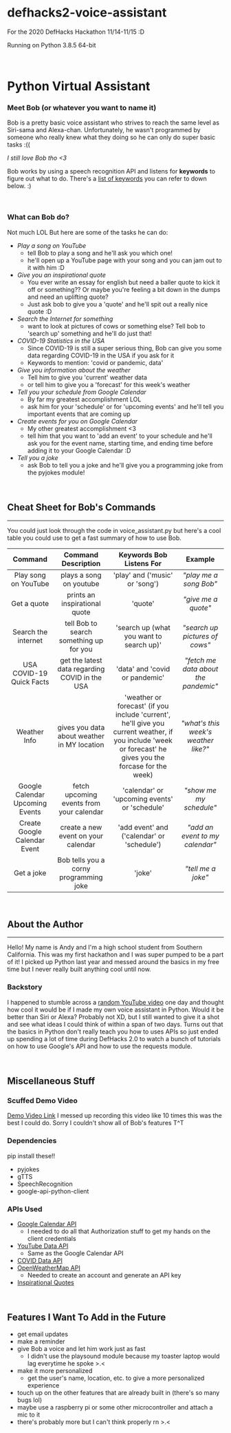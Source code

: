 # **defhacks2-voice-assistant** #

For the 2020 DefHacks Hackathon 11/14-11/15 :D

Running on Python 3.8.5 64-bit

<br>

# **Python Virtual Assistant** #

### **Meet Bob** (or whatever you want to name it) ###
Bob is a pretty basic voice assistant who strives to reach the same level as Siri-sama and Alexa-chan. Unfortunately, he wasn't programmed by someone who really knew what they doing so he can only do super basic tasks :((

*I still love Bob tho <3*

Bob works by using a speech recognition API and listens for **keywords** to figure out what to do. There's a [list of keywords](#**Cheat-Sheet-for-Bob's-Commands**) you can refer to down below. :)

<br>

### **What can Bob do?** ###
Not much LOL But here are some of the tasks he can do:
* *Play a song on YouTube*
    * tell Bob to play a song and he'll ask you which one!
    * he'll open up a YouTube page with your song and you can jam out to it with him :D
* *Give you an inspirational quote*
    * You ever write an essay for english but need a baller quote to kick it off or something?? Or maybe you're feeling a bit down in the dumps and need an uplifting quote?
    * Just ask bob to give you a 'quote' and he'll spit out a really nice quote :D
* *Search the Internet for something*
    * want to look at pictures of cows or something else? Tell bob to 'search up' something and he'll do just that!
* *COVID-19 Statistics in the USA*
    * Since COVID-19 is still a super serious thing, Bob can give you some data regarding COVID-19 in the USA if you ask for it
    * Keywords to mention: 'covid or pandemic, data'
* *Give you information about the weather*
    * Tell him to give you 'current' weather data
    * or tell him to give you a 'forecast' for this week's weather
* *Tell you your schedule from Google Calendar*
    * By far my greatest accomplishment LOL
    * ask him for your 'schedule' or for 'upcoming events' and he'll tell you important events that are coming up
* *Create events for you on Google Calendar*
    * My other greatest accomplishment <3
    * tell him that you want to 'add an event' to your schedule and he'll ask you for the event name, starting time, and ending time before adding it to your Google Calendar :D
* *Tell you a joke*
    * ask Bob to tell you a joke and he'll give you a programming joke from the pyjokes module!
    
<br>

## **Cheat Sheet for Bob's Commands** ##
---
You could just look through the code in voice_assistant.py but here's a cool table you could use to get a fast summary of how to use Bob.

Command | Command Description | Keywords Bob Listens For | Example
| :---: | :---: | :---: | :---: |
Play song on YouTube | plays a song on youtube | 'play' and ('music' or 'song') | *"play me a song Bob"*
Get a quote | prints an inspirational quote | 'quote' | *"give me a quote"*
Search the internet | tell Bob to search something up for you | 'search up (what you want to search up)' | *"search up pictures of cows"*
USA COVID-19 Quick Facts | get the latest data regarding COVID in the USA | 'data' and 'covid or pandemic' | *"fetch me data about the pandemic"*
Weather Info | gives you data about weather in MY location | 'weather or forecast' (if you include 'current', he'll give you current weather, if you include 'week or forecast' he gives you the forcase for the week) | *"what's this week's weather like?"*
Google Calendar Upcoming Events | fetch upcoming events from your calendar | 'calendar' or 'upcoming events' or 'schedule' | *"show me my schedule"*
Create Google Calendar Event | create a new event on your calendar | 'add event' and ('calendar' or 'schedule') | *"add an event to my calendar"*
Get a joke | Bob tells you a corny programming joke | 'joke' | *"tell me a joke"*

<br>

## **About the Author** ##
---
Hello! My name is Andy and I'm a high school student from Southern California. This was my first hackathon and I was super pumped to be a part of it! I picked up Python last year and messed around the basics in my free time but I never really built anything cool until now.

### **Backstory** ###
I happened to stumble across a [random YouTube video](https://youtu.be/x8xjj6cR9Nc) one day and thought how cool it would be if I made my own voice assistant in Python. Would it be better than Siri or Alexa? Probably not XD, but I still wanted to give it a shot and see what ideas I could think of within a span of two days. Turns out that the basics in Python don't really teach you how to uses APIs so just ended up spending a lot of time during DefHacks 2.0 to watch a bunch of tutorials on how to use Google's API and how to use the requests module. 

<br>

## **Miscellaneous Stuff** ##

### **Scuffed Demo Video** ###
[Demo Video Link](https://youtu.be/haZkA2EqVH4)
I messed up recording this video like 10 times this was the best I could do. Sorry I couldn't show all of Bob's features T^T


### **Dependencies** ###
pip install these!!
* pyjokes 
* gTTS
* SpeechRecognition
* google-api-python-client

### **APIs Used** ###
* [Google Calendar API](https://developers.google.com/calendar)
    * I needed to do all that Authorization stuff to get my hands on the client credentials
* [YouTube Data API](https://developers.google.com/youtube/v3)
    * Same as the Google Calendar API
* [COVID Data API](https://covid19api.com/)
* [OpenWeatherMap API](https://openweathermap.org/api)
    * Needed to create an account and generate an API key
* [Inspirational Quotes](https://type.fit/api/quotes)

<br>

## **Features I Want To Add in the Future** ##
* get email updates
* make a reminder
* give Bob a voice and let him work just as fast
    * I didn't use the playsound module because my toaster laptop would lag everytime he spoke >.<
* make it more personalized
    * get the user's name, location, etc. to give a more personalized experience
* touch up on the other features that are already built in (there's so many bugs lol)
* maybe use a raspberry pi or some other microcontroller and attach a mic to it
* there's probably more but I can't think properly rn >.<